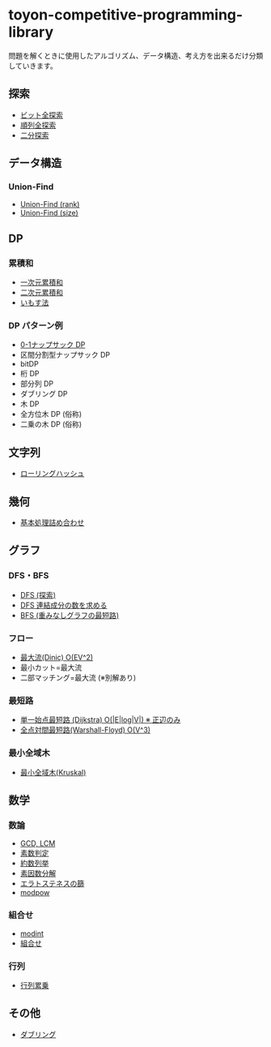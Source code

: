 # toyon-competitive-programming-library

問題を解くときに使用したアルゴリズム、データ構造、考え方を出来るだけ分類していきます。

## 探索

- [ビット全探索](https://github.com/himejima/competitive-programming-library/blob/master/full-search/bit.cpp)
- [順列全探索](https://github.com/himejima/competitive-programming-library/blob/master/full-search/permutation.cpp)
- [二分探索](https://github.com/himejima/competitive-programming-library/blob/master/full-search/binary-search.cpp)

## データ構造

### Union-Find

- [Union-Find (rank)](https://github.com/himejima/competitive-programming-library/blob/master/structure/uniondfind.cpp)
- [Union-Find (size)](https://github.com/himejima/competitive-programming-library/blob/master/structure/uniondfind-2.cpp)

## DP

### 累積和

- [一次元累積和](https://github.com/himejima/competitive-programming-library/blob/master/dp/cumulative-sum.cpp)
- [二次元累積和](https://github.com/himejima/competitive-programming-library/blob/master/dp/cumulative-sum-2d.cpp)
- [いもす法](https://github.com/himejima/competitive-programming-library/blob/master/dp/imos.cpp)

### DP パターン例

- [0-1ナップサック DP](https://github.com/himejima/competitive-programming-library/blob/master/dp/knapsack-01.cpp)
- 区間分割型ナップサック DP
- bitDP
- 桁 DP
- 部分列 DP
- ダブリング DP
- 木 DP
- 全方位木 DP (俗称)
- 二乗の木 DP (俗称)


## 文字列

- [ローリングハッシュ](https://github.com/himejima/competitive-programming-library/blob/master/string/rolling_hash.cpp)

## 幾何

- [基本処理詰め合わせ](https://github.com/himejima/competitive-programming-library/blob/master/geometry/template.cpp)

## グラフ

### DFS・BFS

- [DFS (探索)](https://github.com/himejima/competitive-programming-library/blob/master/graph/dfs.cpp)
- [DFS 連結成分の数を求める](https://github.com/himejima/competitive-programming-library/blob/master/graph/dfs2.cpp)
- [BFS (重みなしグラフの最短路)](https://github.com/himejima/competitive-programming-library/blob/master/graph/bfs.cpp)

### フロー

- [最大流(Dinic) O(EV^2)](https://github.com/himejima/competitive-programming-library/blob/master/graph/dinic.cpp)
- 最小カット=最大流
- 二部マッチング=最大流 (※別解あり)

### 最短路

- [単一始点最短路 (Dijkstra) O(|E|log|V|) ※ 正辺のみ](https://github.com/himejima/competitive-programming-library/blob/master/graph/dijkstra.cpp)
- [全点対間最短路(Warshall-Floyd) O(V^3)](https://github.com/himejima/competitive-programming-library/blob/master/graph/warshall-floyd.cpp)

### 最小全域木

- [最小全域木(Kruskal)](https://github.com/himejima/competitive-programming-library/blob/master/graph/kruskal.cpp)

## 数学

### 数論

- [GCD, LCM](https://github.com/himejima/competitive-programming-library/blob/master/math/base.cpp)
- [素数判定](https://github.com/himejima/competitive-programming-library/blob/master/math/base.cpp)
- [約数列挙](https://github.com/himejima/competitive-programming-library/blob/master/math/base.cpp)
- [素因数分解](https://github.com/himejima/competitive-programming-library/blob/master/math/base.cpp)
- [エラトステネスの篩](https://github.com/himejima/competitive-programming-library/blob/master/math/sieve-eratosthenes.cpp)
- [modpow](https://github.com/himejima/competitive-programming-library/blob/master/math/modpow.cpp)

### 組合せ

- [modint](https://github.com/himejima/competitive-programming-library/blob/master/math/modint-combination.cpp)
- [組合せ](https://github.com/himejima/competitive-programming-library/blob/master/math/modint-combination.cpp)

### 行列

- [行列累乗](https://github.com/himejima/competitive-programming-library/blob/master/math/matrix.cpp)

## その他

- [ダブリング](https://github.com/himejima/competitive-programming-library/blob/master/other/doubling.cpp)
